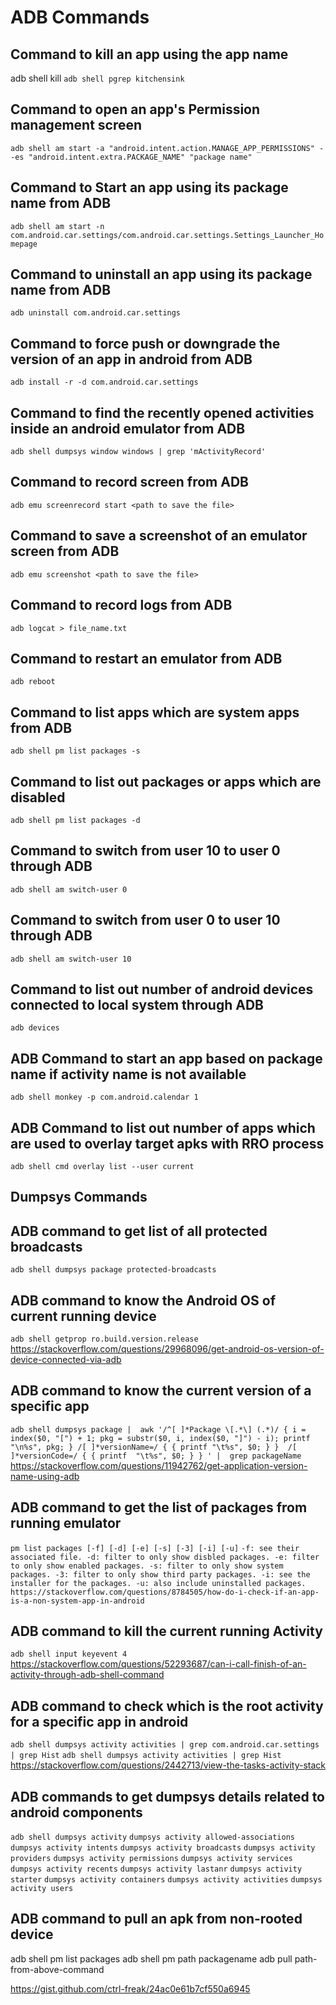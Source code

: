 # ADB Commands

## Command to kill an app using the app name

adb shell kill `adb shell pgrep kitchensink`

## Command to open an app's Permission management screen

`adb shell am start -a "android.intent.action.MANAGE_APP_PERMISSIONS" --es "android.intent.extra.PACKAGE_NAME" "package name"`

## Command to Start an app using its package name from ADB

`adb shell am start -n com.android.car.settings/com.android.car.settings.Settings_Launcher_Homepage`

## Command to uninstall an app using its package name from ADB

`adb uninstall com.android.car.settings`

## Command to force push or downgrade the version of an app in android from ADB

`adb install -r -d com.android.car.settings`

## Command to find the recently opened activities inside an android emulator from ADB

`adb shell dumpsys window windows | grep 'mActivityRecord'`

## Command to record screen from ADB

`adb emu screenrecord start <path to save the file>`

## Command to save a screenshot of an emulator screen from ADB

`adb emu screenshot <path to save the file>`

## Command to record logs from ADB

`adb logcat > file_name.txt`

## Command to restart an emulator from ADB

`adb reboot`

## Command to list apps which are system apps from ADB

`adb shell pm list packages -s`

## Command to list out packages or apps which are disabled

`adb shell pm list packages -d`

## Command to switch from user 10 to user 0 through ADB

`adb shell am switch-user 0`

## Command to switch from user 0 to user 10 through ADB

`adb shell am switch-user 10`

## Command to list out number of android devices connected to local system through ADB

`adb devices`

## ADB Command to start an app based on package name if activity name is not available

`adb shell monkey -p com.android.calendar 1`

## ADB Command to list out number of apps which are used to overlay target apks with RRO process

`adb shell cmd overlay list --user current`

## Dumpsys Commands

## ADB command to get list of all protected broadcasts

`adb shell dumpsys package protected-broadcasts`

## ADB command to know the Android OS of current running device

`adb shell getprop ro.build.version.release`
https://stackoverflow.com/questions/29968096/get-android-os-version-of-device-connected-via-adb

## ADB command to know the current version of a specific app

`adb shell dumpsys package | 
awk '/^[ ]*Package \[.*\] (.*)/ { i = index($0, "[") + 1; pkg = substr($0, i, index($0, "]") - i); printf "\n%s", pkg; } /[ ]*versionName=/ { { printf "\t%s", $0; } }  /[ ]*versionCode=/ { { printf  "\t%s", $0; } } ' | 
grep packageName`
https://stackoverflow.com/questions/11942762/get-application-version-name-using-adb

## ADB command to get the list of packages from running emulator

`pm list packages [-f] [-d] [-e] [-s] [-3] [-i] [-u]`
`-f: see their associated file.
 -d: filter to only show disbled packages.
 -e: filter to only show enabled packages.
 -s: filter to only show system packages.
 -3: filter to only show third party packages.
 -i: see the installer for the packages.
 -u: also include uninstalled packages.`
`https://stackoverflow.com/questions/8784505/how-do-i-check-if-an-app-is-a-non-system-app-in-android`



## ADB command to kill the current running Activity 
`adb shell input keyevent 4`
https://stackoverflow.com/questions/52293687/can-i-call-finish-of-an-activity-through-adb-shell-command

## ADB command to check which is the root activity for a specific app in android

`adb shell dumpsys activity activities | grep com.android.car.settings | grep Hist`
`adb shell dumpsys activity activities | grep Hist`
https://stackoverflow.com/questions/2442713/view-the-tasks-activity-stack 

## ADB commands to get dumpsys details related to android components
`adb shell dumpsys activity`
`dumpsys activity allowed-associations`
`dumpsys activity intents`
`dumpsys activity broadcasts`
`dumpsys activity providers`
`dumpsys activity permissions`
`dumpsys activity services`
`dumpsys activity recents`
`dumpsys activity lastanr`
`dumpsys activity starter`
`dumpsys activity containers`
`dumpsys activity activities`
`dumpsys activity users`


## ADB command to pull an apk from non-rooted device 
adb shell pm list packages
adb shell pm path packagename
adb pull path-from-above-command

https://gist.github.com/ctrl-freak/24ac0e61b7cf550a6945 













